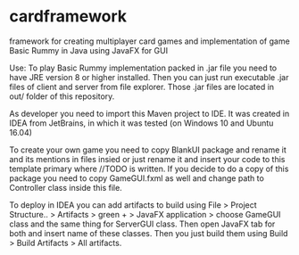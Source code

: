 # cardframework
framework for creating multiplayer card games and implementation of game Basic Rummy in Java using JavaFX for GUI

Use:
To play Basic Rummy implementation packed in .jar file you need to have JRE version 8 or higher installed. Then you can just run executable .jar files of client and server from file explorer. Those .jar files are located in out/ folder of this repository.

As developer you need to import this Maven project to IDE. It was created in IDEA from JetBrains, in which it was tested (on Windows 10 and Ubuntu 16.04)

To create your own game you need to copy BlankUI package and rename it and its mentions in files insied or just rename it and insert your code to this template primary where //TODO is written. If you decide to do a copy of this package you need to copy GameGUI.fxml as well and change path to Controller class inside this file. 

To deploy in IDEA you can add artifacts to build using File > Project Structure.. > Artifacts > green + > JavaFX application > choose GameGUI class and the same thing for ServerGUI class. Then open JavaFX tab for both and insert name of these classes. Then you just build them using Build > Build Artifacts > All artifacts. 
